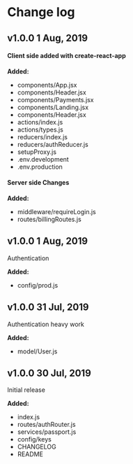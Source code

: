 # Change log

## v1.0.0 1 Aug, 2019

#### Client side added with create-react-app

**Added:**

- components/App.jsx
- components/Header.jsx
- components/Payments.jsx
- components/Landing.jsx
- components/Header.jsx
- actions/index.js
- actions/types.js
- reducers/index.js
- reducers/authReducer.js
- setupProxy.js
- .env.development
- .env.production

#### Server side Changes

**Added:**

- middleware/requireLogin.js
- routes/billingRoutes.js

## v1.0.0 1 Aug, 2019

Authentication

**Added:**

- config/prod.js

## v1.0.0 31 Jul, 2019

Authentication heavy work

**Added:**

- model/User.js

## v1.0.0 30 Jul, 2019

Initial release

**Added:**

- index.js
- routes/authRouter.js
- services/passport.js
- config/keys
- CHANGELOG
- README
